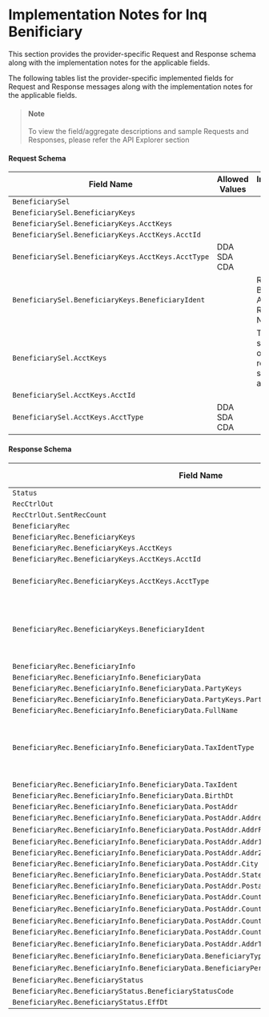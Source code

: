 # Implementation Notes for Inq Benificiary
This section provides the provider-specific Request and Response schema along with the implementation notes for the applicable fields.
<!-- 
type: tab 
titles: Premier, 
-->


The following tables list the provider-specific implemented fields for Request and Response messages along with the implementation notes for the applicable fields. 


<!-- theme: info -->
> #### Note
> 
> To view the field/aggregate descriptions and sample Requests and Responses, please refer the API Explorer section


#### Request Schema
|Field Name|Allowed Values|Implementation Note|
|----|----|----|
|`BeneficiarySel`|||
|`BeneficiarySel.BeneficiaryKeys`||  |
|`BeneficiarySel.BeneficiaryKeys.AcctKeys`|||
|`BeneficiarySel.BeneficiaryKeys.AcctKeys.AcctId`|||
|`BeneficiarySel.BeneficiaryKeys.AcctKeys.AcctType`|DDA<br>SDA<br>CDA||
|`BeneficiarySel.BeneficiaryKeys.BeneficiaryIdent`||Refers to a Beneficiary Addenda Record Number.|
|`BeneficiarySel.AcctKeys`||To be used to search for a list of beneficiary records for a specified account.|
|`BeneficiarySel.AcctKeys.AcctId`|||
|`BeneficiarySel.AcctKeys.AcctType`|DDA<br>SDA<br>CDA||
#### Response Schema
|Field Name|Allowed Values|Implementation Note|
|----|----|----|
|`Status`||  |
|`RecCtrlOut`|||
|`RecCtrlOut.SentRecCount`|||
|`BeneficiaryRec`|||
|`BeneficiaryRec.BeneficiaryKeys`|||
|`BeneficiaryRec.BeneficiaryKeys.AcctKeys`|||
|`BeneficiaryRec.BeneficiaryKeys.AcctKeys.AcctId`|||
|`BeneficiaryRec.BeneficiaryKeys.AcctKeys.AcctType`|DDA<br>SDA<br>CDA||
|`BeneficiaryRec.BeneficiaryKeys.BeneficiaryIdent`||This field is also know as Beneficiary Addenda Record Number.|
|`BeneficiaryRec.BeneficiaryInfo`|||
|`BeneficiaryRec.BeneficiaryInfo.BeneficiaryData`|||
|`BeneficiaryRec.BeneficiaryInfo.BeneficiaryData.PartyKeys`|||
|`BeneficiaryRec.BeneficiaryInfo.BeneficiaryData.PartyKeys.PartyId`|||
|`BeneficiaryRec.BeneficiaryInfo.BeneficiaryData.FullName`|||
|`BeneficiaryRec.BeneficiaryInfo.BeneficiaryData.TaxIdentType`|None<br>SSN<br>Foreign<br>ITIN<br>ATIN<br>EIN||
|`BeneficiaryRec.BeneficiaryInfo.BeneficiaryData.TaxIdent`|||
|`BeneficiaryRec.BeneficiaryInfo.BeneficiaryData.BirthDt`|||
|`BeneficiaryRec.BeneficiaryInfo.BeneficiaryData.PostAddr`|||
|`BeneficiaryRec.BeneficiaryInfo.BeneficiaryData.PostAddr.AddressIdent`|||
|`BeneficiaryRec.BeneficiaryInfo.BeneficiaryData.PostAddr.AddrFormatType`|Label||
|`BeneficiaryRec.BeneficiaryInfo.BeneficiaryData.PostAddr.Addr1`|||
|`BeneficiaryRec.BeneficiaryInfo.BeneficiaryData.PostAddr.Addr2`|||
|`BeneficiaryRec.BeneficiaryInfo.BeneficiaryData.PostAddr.City`|||
|`BeneficiaryRec.BeneficiaryInfo.BeneficiaryData.PostAddr.StateProv`|||
|`BeneficiaryRec.BeneficiaryInfo.BeneficiaryData.PostAddr.PostalCode`|||
|`BeneficiaryRec.BeneficiaryInfo.BeneficiaryData.PostAddr.CountryCode`|||
|`BeneficiaryRec.BeneficiaryInfo.BeneficiaryData.PostAddr.CountryCode.CountryCodeSource`|SPCountryCode||
|`BeneficiaryRec.BeneficiaryInfo.BeneficiaryData.PostAddr.CountryCode.CountryCodeValue`|||
|`BeneficiaryRec.BeneficiaryInfo.BeneficiaryData.PostAddr.CountryCode.CountryCodeValueEnumDesc`|||
|`BeneficiaryRec.BeneficiaryInfo.BeneficiaryData.PostAddr.AddrType`|Primary||
|`BeneficiaryRec.BeneficiaryInfo.BeneficiaryData.BeneficiaryType`||  |
|`BeneficiaryRec.BeneficiaryInfo.BeneficiaryData.BeneficiaryPercent`||<br>|
|`BeneficiaryRec.BeneficiaryStatus`|||
|`BeneficiaryRec.BeneficiaryStatus.BeneficiaryStatusCode`|||
|`BeneficiaryRec.BeneficiaryStatus.EffDt`|||
<!-- type: tab-end -->
